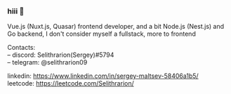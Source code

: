 ### hiii 👋
Vue.js (Nuxt.js, Quasar) frontend developer, and a bit Node.js (Nest.js) and Go backend, I don't consider myself a fullstack, more to frontend  

Contacts:  
– discord: Selithrarion(Sergey)#5794  
– telegram: @selithrarion09

linkedin: https://www.linkedin.com/in/sergey-maltsev-58406a1b5/  
leetcode: https://leetcode.com/Selithrarion/
